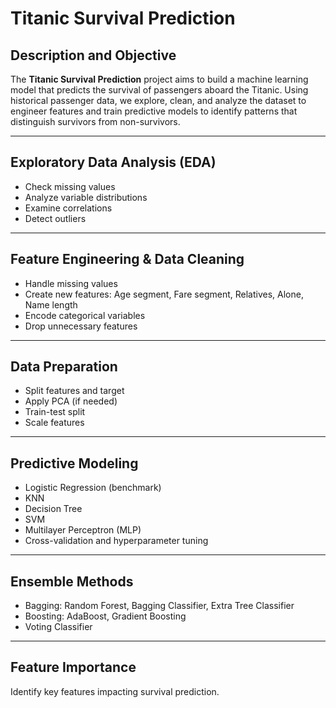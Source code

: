 # Titanic Survival Prediction

## Description and Objective
The **Titanic Survival Prediction** project aims to build a machine learning model that predicts the survival of passengers aboard the Titanic. Using historical passenger data, we explore, clean, and analyze the dataset to engineer features and train predictive models to identify patterns that distinguish survivors from non-survivors.

---

## Exploratory Data Analysis (EDA)
- Check missing values  
- Analyze variable distributions  
- Examine correlations  
- Detect outliers

---

## Feature Engineering & Data Cleaning
- Handle missing values  
- Create new features: Age segment, Fare segment, Relatives, Alone, Name length  
- Encode categorical variables  
- Drop unnecessary features

---

## Data Preparation
- Split features and target  
- Apply PCA (if needed)  
- Train-test split  
- Scale features

---

## Predictive Modeling
- Logistic Regression (benchmark)  
- KNN  
- Decision Tree  
- SVM  
- Multilayer Perceptron (MLP)  
- Cross-validation and hyperparameter tuning

---

## Ensemble Methods
- Bagging: Random Forest, Bagging Classifier, Extra Tree Classifier  
- Boosting: AdaBoost, Gradient Boosting  
- Voting Classifier

---

## Feature Importance
Identify key features impacting survival prediction.


